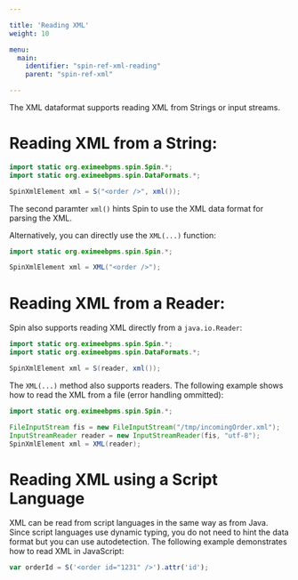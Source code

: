 ```yaml
---

title: 'Reading XML'
weight: 10

menu:
  main:
    identifier: "spin-ref-xml-reading"
    parent: "spin-ref-xml"

---
```


The XML dataformat supports reading XML from Strings or input streams.


# Reading XML from a String:

```java
import static org.eximeebpms.spin.Spin.*;
import static org.eximeebpms.spin.DataFormats.*;

SpinXmlElement xml = S("<order />", xml());
```

The second paramter `xml()` hints Spin to use the XML data format for parsing the XML.

Alternatively, you can directly use the `XML(...)` function:

```java
import static org.eximeebpms.spin.Spin.*;

SpinXmlElement xml = XML("<order />");
```


# Reading XML from a Reader:

Spin also supports reading XML directly from a `java.io.Reader`:

```java
import static org.eximeebpms.spin.Spin.*;
import static org.eximeebpms.spin.DataFormats.*;

SpinXmlElement xml = S(reader, xml());
```

The `XML(...)` method also supports readers. The following example shows how to read the XML from a file (error handling ommitted):

```java
import static org.eximeebpms.spin.Spin.*;

FileInputStream fis = new FileInputStream("/tmp/incomingOrder.xml");
InputStreamReader reader = new InputStreamReader(fis, "utf-8");
SpinXmlElement xml = XML(reader);
```


# Reading XML using a Script Language

XML can be read from script languages in the same way as from Java. Since script languages use dynamic typing, you do not need to hint the data format but you can use autodetection. The following example demonstrates how to read XML in JavaScript:

```javascript
var orderId = S('<order id="1231" />').attr('id');
```
